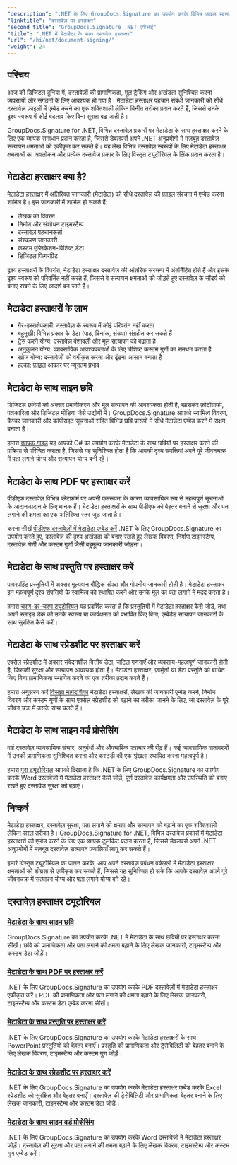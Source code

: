 ```yaml
---
"description": ".NET के लिए GroupDocs.Signature का उपयोग करके विभिन्न फ़ाइल स्वरूपों में मेटाडेटा हस्ताक्षर एम्बेड करके दस्तावेज़ सुरक्षा और ट्रेसबिलिटी बढ़ाने का तरीका जानें। PDF, Word, Excel, PowerPoint और छवि फ़ाइलों के लिए व्यापक ट्यूटोरियल।"
"linktitle": "दस्तावेज़ पर हस्ताक्षर"
"second_title": "GroupDocs.Signature .NET एपीआई"
"title": ".NET में मेटाडेटा के साथ दस्तावेज़ हस्ताक्षर"
"url": "/hi/net/document-signing/"
"weight": 24
---
```


## परिचय

आज की डिजिटल दुनिया में, दस्तावेज़ों की प्रामाणिकता, मूल ट्रैकिंग और अखंडता सुनिश्चित करना व्यवसायों और संगठनों के लिए आवश्यक हो गया है। मेटाडेटा हस्ताक्षर पहचान संबंधी जानकारी को सीधे दस्तावेज़ फ़ाइलों में एम्बेड करने का एक शक्तिशाली लेकिन विनीत तरीका प्रदान करते हैं, जिससे उनके दृश्य स्वरूप में कोई बदलाव किए बिना सुरक्षा बढ़ जाती है।

GroupDocs.Signature for .NET, विभिन्न दस्तावेज़ प्रकारों पर मेटाडेटा के साथ हस्ताक्षर करने के लिए एक व्यापक समाधान प्रदान करता है, जिससे डेवलपर्स अपने .NET अनुप्रयोगों में मज़बूत दस्तावेज़ सत्यापन क्षमताओं को एकीकृत कर सकते हैं। यह लेख विभिन्न दस्तावेज़ स्वरूपों के लिए मेटाडेटा हस्ताक्षर क्षमताओं का अवलोकन और प्रत्येक दस्तावेज़ प्रकार के लिए विस्तृत ट्यूटोरियल के लिंक प्रदान करता है।

## मेटाडेटा हस्ताक्षर क्या है?

मेटाडेटा हस्ताक्षर में अतिरिक्त जानकारी (मेटाडेटा) को सीधे दस्तावेज़ की फ़ाइल संरचना में एम्बेड करना शामिल है। इस जानकारी में शामिल हो सकते हैं:

- लेखक का विवरण
- निर्माण और संशोधन टाइमस्टैम्प
- दस्तावेज़ पहचानकर्ता
- संस्करण जानकारी
- कस्टम एप्लिकेशन-विशिष्ट डेटा
- डिजिटल फिंगरप्रिंट

दृश्य हस्ताक्षरों के विपरीत, मेटाडेटा हस्ताक्षर दस्तावेज़ की आंतरिक संरचना में अंतर्निहित होते हैं और इसके दृश्य स्वरूप को परिवर्तित नहीं करते हैं, जिससे वे सत्यापन क्षमताओं को जोड़ते हुए दस्तावेज़ के सौंदर्य को बनाए रखने के लिए आदर्श बन जाते हैं।

## मेटाडेटा हस्ताक्षरों के लाभ

- गैर-हस्तक्षेपकारी: दस्तावेज़ के स्वरूप में कोई परिवर्तन नहीं करता
- बहुमुखी: विभिन्न प्रकार के डेटा (पाठ, दिनांक, संख्या) संग्रहीत कर सकते हैं
- ट्रेस करने योग्य: दस्तावेज़ वंशावली और मूल सत्यापन को बढ़ाता है
- अनुकूलन योग्य: व्यावसायिक आवश्यकताओं के लिए विशिष्ट कस्टम गुणों का समर्थन करता है
- खोज योग्य: दस्तावेज़ों को वर्गीकृत करना और ढूंढना आसान बनाता है
- हल्का: फ़ाइल आकार पर न्यूनतम प्रभाव

## मेटाडेटा के साथ साइन छवि

डिजिटल छवियों को अक्सर प्रमाणीकरण और मूल सत्यापन की आवश्यकता होती है, खासकर फ़ोटोग्राफ़ी, पत्रकारिता और डिजिटल मीडिया जैसे उद्योगों में। GroupDocs.Signature आपको स्वामित्व विवरण, कैप्चर जानकारी और कॉपीराइट सूचनाओं सहित विभिन्न छवि प्रारूपों में सीधे मेटाडेटा एम्बेड करने में सक्षम बनाता है।

हमारा [व्यापक गाइड](./sign-image-with-metadata/) यह आपको C# का उपयोग करके मेटाडेटा के साथ छवियों पर हस्ताक्षर करने की प्रक्रिया से परिचित कराता है, जिससे यह सुनिश्चित होता है कि आपकी दृश्य संपत्तियां अपने पूरे जीवनचक्र में पता लगाने योग्य और सत्यापन योग्य बनी रहें।

## मेटाडेटा के साथ PDF पर हस्ताक्षर करें

पीडीएफ दस्तावेज़ विभिन्न प्लेटफ़ॉर्म पर अपनी एकरूपता के कारण व्यावसायिक रूप से महत्वपूर्ण सूचनाओं के आदान-प्रदान के लिए मानक हैं। मेटाडेटा हस्ताक्षरों के साथ पीडीएफ को बेहतर बनाने से सुरक्षा और पता लगाने की क्षमता का एक अतिरिक्त स्तर जुड़ जाता है।

करना सीखें [पीडीएफ दस्तावेज़ों में मेटाडेटा एम्बेड करें](./sign-pdf-with-metadata/) .NET के लिए GroupDocs.Signature का उपयोग करते हुए, दस्तावेज़ की दृश्य अखंडता को बनाए रखते हुए लेखक विवरण, निर्माण टाइमस्टैम्प, दस्तावेज़ श्रेणी और कस्टम गुणों जैसी बहुमूल्य जानकारी जोड़ना।

## मेटाडेटा के साथ प्रस्तुति पर हस्ताक्षर करें

पावरपॉइंट प्रस्तुतियों में अक्सर मूल्यवान बौद्धिक संपदा और गोपनीय जानकारी होती है। मेटाडेटा हस्ताक्षर इन महत्वपूर्ण दृश्य संपत्तियों के स्वामित्व को स्थापित करने और उनके मूल का पता लगाने में मदद करता है।

हमारा [चरण-दर-चरण ट्यूटोरियल](./sign-presentation-with-metadata/) यह प्रदर्शित करता है कि प्रस्तुतियों में मेटाडेटा हस्ताक्षर कैसे जोड़ें, तथा अपने स्लाइड डेक को उनके स्वरूप या कार्यक्षमता को प्रभावित किए बिना, एम्बेडेड सत्यापन जानकारी के साथ सुरक्षित कैसे करें।

## मेटाडेटा के साथ स्प्रेडशीट पर हस्ताक्षर करें

एक्सेल स्प्रेडशीट में अक्सर संवेदनशील वित्तीय डेटा, जटिल गणनाएँ और व्यवसाय-महत्वपूर्ण जानकारी होती है, जिसकी सुरक्षा और सत्यापन आवश्यक होता है। मेटाडेटा हस्ताक्षर, फ़ार्मुलों या डेटा प्रस्तुति को बाधित किए बिना प्रामाणिकता स्थापित करने का एक तरीका प्रदान करते हैं।

हमारा अनुसरण करें [विस्तृत मार्गदर्शिका](./sign-spreadsheet-with-metadata/) मेटाडेटा हस्ताक्षरों, लेखक की जानकारी एम्बेड करने, निर्माण विवरण और कस्टम गुणों के साथ एक्सेल स्प्रेडशीट को बढ़ाने का तरीका जानने के लिए, जो दस्तावेज़ के पूरे जीवन चक्र में उसके साथ चलते हैं।

## मेटाडेटा के साथ साइन वर्ड प्रोसेसिंग

वर्ड दस्तावेज़ व्यावसायिक संचार, अनुबंधों और औपचारिक पत्राचार की रीढ़ हैं। कई व्यावसायिक वातावरणों में उनकी प्रामाणिकता सुनिश्चित करना और कस्टडी की एक श्रृंखला स्थापित करना महत्वपूर्ण है।

हमारा [पूरा ट्यूटोरियल](./sign-word-processing-with-metadata/) आपको दिखाता है कि .NET के लिए GroupDocs.Signature का उपयोग करके Word दस्तावेज़ों में मेटाडेटा हस्ताक्षर कैसे जोड़ें, पूर्ण दस्तावेज़ कार्यक्षमता और उपस्थिति को बनाए रखते हुए दस्तावेज़ सुरक्षा को बढ़ाएं।

## निष्कर्ष

मेटाडेटा हस्ताक्षर, दस्तावेज़ सुरक्षा, पता लगाने की क्षमता और सत्यापन को बढ़ाने का एक शक्तिशाली लेकिन सरल तरीका है। GroupDocs.Signature for .NET, विभिन्न दस्तावेज़ प्रकारों में मेटाडेटा हस्ताक्षरों को एम्बेड करने के लिए एक व्यापक टूलकिट प्रदान करता है, जिससे डेवलपर्स अपने .NET अनुप्रयोगों में मज़बूत दस्तावेज़ सत्यापन प्रणालियाँ लागू कर सकते हैं।

हमारे विस्तृत ट्यूटोरियल का पालन करके, आप अपने दस्तावेज़ प्रबंधन वर्कफ़्लो में मेटाडेटा हस्ताक्षर क्षमताओं को शीघ्रता से एकीकृत कर सकते हैं, जिससे यह सुनिश्चित हो सके कि आपके दस्तावेज़ अपने पूरे जीवनचक्र में सत्यापन योग्य और पता लगाने योग्य बने रहें।

## दस्तावेज़ हस्ताक्षर ट्यूटोरियल
### [मेटाडेटा के साथ साइन छवि](./sign-image-with-metadata/)
GroupDocs.Signature का उपयोग करके .NET में मेटाडेटा के साथ छवियों पर हस्ताक्षर करना सीखें। छवि की प्रामाणिकता और पता लगाने की क्षमता बढ़ाने के लिए लेखक जानकारी, टाइमस्टैम्प और कस्टम डेटा जोड़ें।

### [मेटाडेटा के साथ PDF पर हस्ताक्षर करें](./sign-pdf-with-metadata/)
.NET के लिए GroupDocs.Signature का उपयोग करके PDF दस्तावेज़ों में मेटाडेटा हस्ताक्षर एकीकृत करें। PDF की प्रामाणिकता और पता लगाने की क्षमता बढ़ाने के लिए लेखक जानकारी, टाइमस्टैम्प और कस्टम डेटा एम्बेड करना सीखें।

### [मेटाडेटा के साथ प्रस्तुति पर हस्ताक्षर करें](./sign-presentation-with-metadata/)
.NET के लिए GroupDocs.Signature का उपयोग करके मेटाडेटा हस्ताक्षरों के साथ PowerPoint प्रस्तुतियों को बेहतर बनाएँ। प्रस्तुति की प्रामाणिकता और ट्रेसेबिलिटी को बेहतर बनाने के लिए लेखक विवरण, टाइमस्टैम्प और कस्टम गुण जोड़ें।

### [मेटाडेटा के साथ स्प्रेडशीट पर हस्ताक्षर करें](./sign-spreadsheet-with-metadata/)
.NET के लिए GroupDocs.Signature का उपयोग करके मेटाडेटा हस्ताक्षर एम्बेड करके Excel स्प्रेडशीट को सुरक्षित और बेहतर बनाएँ। दस्तावेज़ की ट्रेसेबिलिटी और प्रामाणिकता बेहतर बनाने के लिए लेखक जानकारी, टाइमस्टैम्प और कस्टम डेटा जोड़ें।

### [मेटाडेटा के साथ साइन वर्ड प्रोसेसिंग](./sign-word-processing-with-metadata/)
.NET के लिए GroupDocs.Signature का उपयोग करके Word दस्तावेज़ों में मेटाडेटा हस्ताक्षर जोड़ें। दस्तावेज़ की सुरक्षा और पता लगाने की क्षमता बढ़ाने के लिए लेखक विवरण, टाइमस्टैम्प और कस्टम गुण एम्बेड करें।